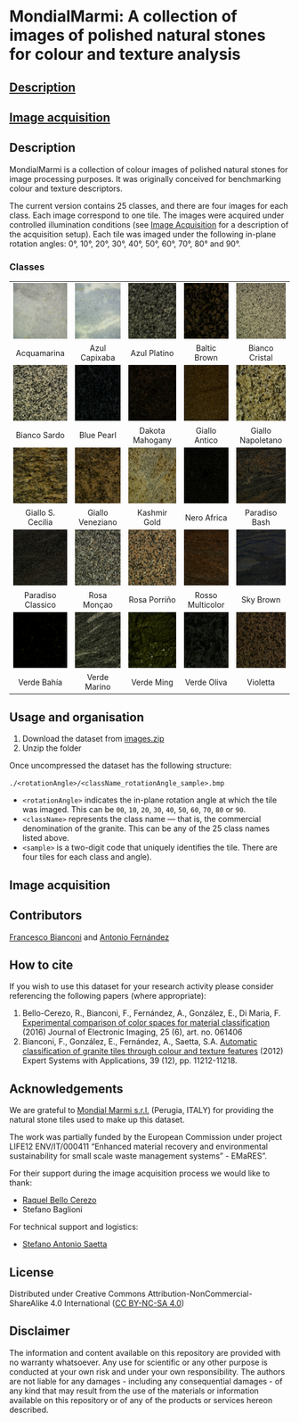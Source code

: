 # MondialMarmi: A collection of images of polished natural stones for colour and texture analysis

## [Description](#description)
## [Image acquisition](#image-acquisition)

## <a name="description"></a>Description
MondialMarmi is a collection of colour images of polished natural stones for image processing purposes. It was originally conceived for benchmarking colour and texture descriptors.

The current version contains 25 classes, and there are four images for each class. Each image correspond to one tile. The images were acquired under controlled illumination conditions (see [Image Acquisition](#image-acquisition) for a description of the acquisition setup). Each tile was imaged under the following in-plane rotation angles: 0°, 10°, 20°, 30°, 40°, 50°, 60°, 70°, 80° and 90°.

### Classes
<table>

  <!---- First row ---->
  <tr>
    <td align="center" valign="top">
      <img alt="Acquamarina"
           title="Acquamarina"
           src="thumbnails/AcquaMarina.jpg"
           width="100px" height="100px" border="0">
    </td>
    <td align="center" valign="top">
      <img alt="Azul Capixaba"
           title="Azul Capixaba"
           src="thumbnails/AzulCapixaba.jpg"
           width="100px" height="100px" border="0">
    </td>
    <td align="center" valign="top">
      <img alt="Azul Platino"
           title="Azul Platino"
           src="thumbnails/AzulPlatino.jpg"
           width="100px" height="100px" border="0">
    </td>
    <td align="center" valign="top">
      <img alt="Baltic Brown"
           title="Baltic Brown"
           src="thumbnails/BalticBrown.jpg"
           width="100px" height="100px" border="0">
    </td>
    <td align="center" valign="top">
      <img alt="Bianco Cristal"
           title="Bianco Cristal"
           src="thumbnails/BiancoCristal.jpg"
           width="100px" height="100px" border="0">
    </td>
  </tr>
  <tr>
    <td align = "center">Acquamarina</td>
    <td align = "center">Azul Capixaba</td>
    <td align = "center">Azul Platino</td>
    <td align = "center">Baltic Brown</td>
    <td align = "center">Bianco Cristal</td>
  </tr>

  <!---- Second row ---->
  <tr>
    <td align="center" valign="top">
        <img alt="Bianco Sardo"
             title=Bianco Sardo"
             src="thumbnails/BiancoSardo.jpg"
             width="100px" height="100px" border="0">
    </td>
    <td align="center" valign="top">
        <img alt="Blue Pearl"
             title="Blue Pearl"
             src="thumbnails/BluePearl.jpg"
             width="100px" height="100px" border="0">
    </td>
    <td align="center" valign="top">
        <img alt="Dakota Mahogany"
             title="Dakota Mahogany"
             src="thumbnails/DakotaMahogany.jpg"
             width="100px" height="100px" border="0">
    </td>
    <td align="center" valign="top">
        <img alt="Giallo Antico"
             title="Giallo Antico"
             src="thumbnails/GialloAntico.jpg"
             width="100px" height="100px" border="0">
    </td>
    <td align="center" valign="top">
        <img alt="Giallo Napoletano"
             title="Giallo Napoletano"
             src="thumbnails/GialloNapoletano.jpg"
             width="100px" height="100px" border="0">
    </td>
  </tr>
  <tr>
    <td align = "center">Bianco Sardo</td>
    <td align = "center">Blue Pearl</td>
    <td align = "center">Dakota Mahogany</td>
    <td align = "center">Giallo Antico</td>
    <td align = "center">Giallo Napoletano</td>
  </tr>

  <!---- Third row ---->
  <tr>
    <td align="center" valign="top">
        <img alt="Giallo S. Cecilia"
             title="Giallo S. Cecilia"
             src="thumbnails/GialloSCecilia.jpg"
             width="100px" height="100px" border="0">
    </td>
    <td align="center" valign="top">
        <img alt="Giallo Veneziano"
             title="Giallo Veneziano"
             src="thumbnails/GialloVeneziano.jpg"
             width="100px" height="100px" border="0">
    </td>
    <td align="center" valign="top">
        <img alt="Kashmir Gold"
             title="Kashmir Gold"
             src="thumbnails/KashmirGold.jpg"
             width="100px" height="100px" border="0">
    </td>
    <td align="center" valign="top">
        <img alt="Nero Africa"
             title="Nero Africa"
             src="thumbnails/NeroAfrica.jpg"
             width="100px" height="100px" border="0">
    </td>
    <td align="center" valign="top">
        <img alt="Paradiso Bash"
             title="Paradiso Bash"
             src="thumbnails/ParadisoBash.jpg"
             width="100px" height="100px" border="0">
    </td>
  </tr>
  <tr>
    <td align = "center">Giallo S. Cecilia</td>
    <td align = "center">Giallo Veneziano</td>
    <td align = "center">Kashmir Gold</td>
    <td align = "center">Nero Africa</td>
    <td align = "center">Paradiso Bash</td>
  </tr>

  <!---- Fourth row ---->
  <tr>
    <td align="center" valign="top">
        <img alt="Paradiso Classico"
             title="Paradiso Classico"
             src="thumbnails/ParadisoClassico.jpg"
             width="100px" height="100px" border="0">
    </td>
    <td align="center" valign="top">
        <img alt="Rosa Monçao"
             title="Rosa Monçao"
             src="thumbnails/RosaMoncao.jpg"
             width="100px" height="100px" border="0">
    </td>
    <td align="center" valign="top">
        <img alt="Rosa Porriño"
             title="Rosa Porriño"
             src="thumbnails/RosaPorrino.jpg"
             width="100px" height="100px" border="0">
    </td>
    <td align="center" valign="top">
        <img alt="Rosso Multicolor"
             title="Rosso Multicolor"
             src="thumbnails/RossoMulticolor.jpg"
             width="100px" height="100px" border="0">
    </td>
    <td align="center" valign="top">
        <img alt="Sky Brown"
             title="Sky Brown"
             src="thumbnails/SkyBrown.jpg"
             width="100px" height="100px" border="0">
    </td>
  </tr>
  <tr>
    <td align = "center">Paradiso Classico</td>
    <td align = "center">Rosa Monçao</td>
    <td align = "center">Rosa Porriño</td>
    <td align = "center">Rosso Multicolor</td>
    <td align = "center">Sky Brown</td>
  </tr>

  <!---- Fifth row ---->
  <tr>
    <td align="center" valign="top">
        <img alt="Verde Bahía"
             title="Verde Bahía"
             src="thumbnails/VerdeBahia.jpg"
             width="100px" height="100px" border="0">
    </td>
    <td align="center" valign="top">
        <img alt="Verde Marino"
             title="Verde Marino"
             src="thumbnails/VerdeMarino.jpg"
             width="100px" height="100px" border="0">
    </td>
    <td align="center" valign="top">
        <img alt="Verde Ming"
             title="Verde Ming"
             src="thumbnails/VerdeMing.jpg"
             width="100px" height="100px" border="0">
    </td>
    <td align="center" valign="top">
        <img alt="Verde Oliva"
             title="Verde Oliva"
             src="thumbnails/VerdeOliva.jpg"
             width="100px" height="100px" border="0">
    </td>
    <td align="center" valign="top">
        <img alt="Violetta"
             title="Violetta"
             src="thumbnails/Violetta.jpg"
             width="100px" height="100px" border="0">
    </td>
  </tr>
  <tr>
    <td align = "center">Verde Bahía</td>
    <td align = "center">Verde Marino</td>
    <td align = "center">Verde Ming</td>
    <td align = "center">Verde Oliva</td>
    <td align = "center">Violetta</td>
  </tr>


</table>

## <a name="usage"></a>Usage and organisation
1. Download the dataset from [images.zip](https://drive.google.com/file/d/1001xz0vafHuklEK_Byyfv6QhvXJyasD-/view?usp=sharing)
2. Unzip the folder

Once uncompressed the dataset has the following structure:

`./<rotationAngle>/<className_rotationAngle_sample>.bmp`

- `<rotationAngle>` indicates the in-plane rotation angle at which the tile was imaged. This can be `00`, `10`, `20`, `30`, `40`, `50`, `60`, `70`,  `80` or `90`.
- `<className>` represents the class name — that is, the commercial denomination of the granite. This can be any of the 25 class names listed above.
- `<sample>` is a two-digit code that uniquely identifies the tile. There are four tiles for each class and angle). 


## <a name="image-acquisition"></a>Image acquisition

## Contributors
[Francesco Bianconi](https://www.bianconif.net) and [Antonio Fernández](http://antfdez.webs.uvigo.es/)

## How to cite
If you wish to use this dataset for your research activity please consider referencing the following papers (where appropriate):

1. Bello-Cerezo, R., Bianconi, F., Fernández, A., González, E., Di Maria, F. [Experimental comparison of color spaces for material classification](https://www.spiedigitallibrary.org/journals/journal-of-electronic-imaging/volume-25/issue-6/061406/Experimental-comparison-of-color-spaces-for-material-classification/10.1117/1.JEI.25.6.061406.short?SSO=1) (2016) Journal of Electronic Imaging, 25 (6), art. no. 061406
2. Bianconi, F., González, E., Fernández, A., Saetta, S.A.
[Automatic classification of granite tiles through colour and texture features](https://www.sciencedirect.com/science/article/abs/pii/S0957417412005751) (2012) Expert Systems with Applications, 39 (12), pp. 11212-11218.

## Acknowledgements
We are grateful to [Mondial Marmi s.r.l.](https://www.mondialmarmi.com/) (Perugia, ITALY) for providing the natural stone tiles used to make up this dataset.

The work was partially funded by the European Commission under project LIFE12 ENV/IT/000411 “Enhanced material recovery and environmental sustainability for small scale waste management systems”  - EMaRES”.

For their support during the image acquisition process we would like to thank:

- [Raquel Bello Cerezo](https://www.linkedin.com/in/raquelbellocerezo/)
- Stefano Baglioni

For technical support and logistics:

- [Stefano Antonio Saetta](https://www.linkedin.com/in/saetta/)

## License
Distributed under Creative Commons Attribution-NonCommercial-ShareAlike 4.0 International ([CC BY-NC-SA 4.0](https://creativecommons.org/licenses/by-nc-sa/4.0/))

## Disclaimer
The information and content available on this repository are provided with no warranty whatsoever. Any use for scientific or any other purpose is conducted at your own risk and under your own responsibility. The authors are not liable for any damages - including any consequential damages - of any kind that may result from the use of the materials or information available on this repository or of any of the products or services hereon described.
